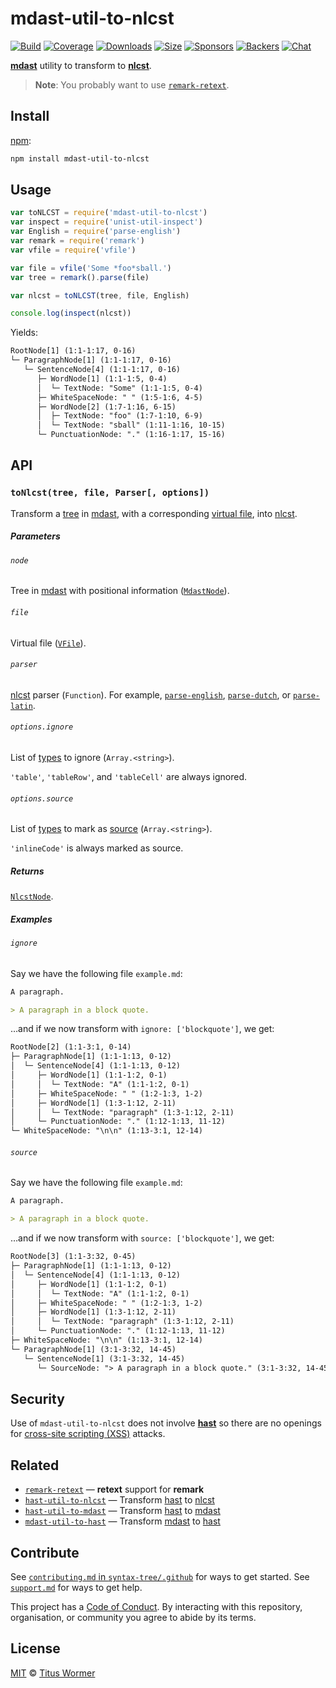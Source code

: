 # mdast-util-to-nlcst

[![Build][build-badge]][build]
[![Coverage][coverage-badge]][coverage]
[![Downloads][downloads-badge]][downloads]
[![Size][size-badge]][size]
[![Sponsors][sponsors-badge]][collective]
[![Backers][backers-badge]][collective]
[![Chat][chat-badge]][chat]

[**mdast**][mdast] utility to transform to [**nlcst**][nlcst].

> **Note**: You probably want to use [`remark-retext`][remark-retext].

## Install

[npm][]:

```sh
npm install mdast-util-to-nlcst
```

## Usage

```js
var toNLCST = require('mdast-util-to-nlcst')
var inspect = require('unist-util-inspect')
var English = require('parse-english')
var remark = require('remark')
var vfile = require('vfile')

var file = vfile('Some *foo*sball.')
var tree = remark().parse(file)

var nlcst = toNLCST(tree, file, English)

console.log(inspect(nlcst))
```

Yields:

```txt
RootNode[1] (1:1-1:17, 0-16)
└─ ParagraphNode[1] (1:1-1:17, 0-16)
   └─ SentenceNode[4] (1:1-1:17, 0-16)
      ├─ WordNode[1] (1:1-1:5, 0-4)
      │  └─ TextNode: "Some" (1:1-1:5, 0-4)
      ├─ WhiteSpaceNode: " " (1:5-1:6, 4-5)
      ├─ WordNode[2] (1:7-1:16, 6-15)
      │  ├─ TextNode: "foo" (1:7-1:10, 6-9)
      │  └─ TextNode: "sball" (1:11-1:16, 10-15)
      └─ PunctuationNode: "." (1:16-1:17, 15-16)
```

## API

### `toNlcst(tree, file, Parser[, options])`

Transform a [tree][] in [mdast][], with a corresponding [virtual file][vfile],
into [nlcst][].

##### Parameters

###### `node`

Tree in [mdast][] with positional information ([`MdastNode`][mdastnode]).

###### `file`

Virtual file ([`VFile`][vfile]).

###### `parser`

[nlcst][] parser (`Function`).
For example, [`parse-english`][english], [`parse-dutch`][dutch], or
[`parse-latin`][latin].

###### `options.ignore`

List of [types][type] to ignore (`Array.<string>`).

`'table'`, `'tableRow'`, and `'tableCell'` are always ignored.

###### `options.source`

List of [types][type] to mark as [source][] (`Array.<string>`).

`'inlineCode'` is always marked as source.

##### Returns

[`NlcstNode`][nlcstnode].

##### Examples

###### `ignore`

Say we have the following file `example.md`:

```md
A paragraph.

> A paragraph in a block quote.
```

…and if we now transform with `ignore: ['blockquote']`, we get:

```txt
RootNode[2] (1:1-3:1, 0-14)
├─ ParagraphNode[1] (1:1-1:13, 0-12)
│  └─ SentenceNode[4] (1:1-1:13, 0-12)
│     ├─ WordNode[1] (1:1-1:2, 0-1)
│     │  └─ TextNode: "A" (1:1-1:2, 0-1)
│     ├─ WhiteSpaceNode: " " (1:2-1:3, 1-2)
│     ├─ WordNode[1] (1:3-1:12, 2-11)
│     │  └─ TextNode: "paragraph" (1:3-1:12, 2-11)
│     └─ PunctuationNode: "." (1:12-1:13, 11-12)
└─ WhiteSpaceNode: "\n\n" (1:13-3:1, 12-14)
```

###### `source`

Say we have the following file `example.md`:

```md
A paragraph.

> A paragraph in a block quote.
```

…and if we now transform with `source: ['blockquote']`, we get:

```txt
RootNode[3] (1:1-3:32, 0-45)
├─ ParagraphNode[1] (1:1-1:13, 0-12)
│  └─ SentenceNode[4] (1:1-1:13, 0-12)
│     ├─ WordNode[1] (1:1-1:2, 0-1)
│     │  └─ TextNode: "A" (1:1-1:2, 0-1)
│     ├─ WhiteSpaceNode: " " (1:2-1:3, 1-2)
│     ├─ WordNode[1] (1:3-1:12, 2-11)
│     │  └─ TextNode: "paragraph" (1:3-1:12, 2-11)
│     └─ PunctuationNode: "." (1:12-1:13, 11-12)
├─ WhiteSpaceNode: "\n\n" (1:13-3:1, 12-14)
└─ ParagraphNode[1] (3:1-3:32, 14-45)
   └─ SentenceNode[1] (3:1-3:32, 14-45)
      └─ SourceNode: "> A paragraph in a block quote." (3:1-3:32, 14-45)
```

## Security

Use of `mdast-util-to-nlcst` does not involve [**hast**][hast] so there are no
openings for [cross-site scripting (XSS)][xss] attacks.

## Related

*   [`remark-retext`][remark-retext]
    — **retext** support for **remark**
*   [`hast-util-to-nlcst`](https://github.com/syntax-tree/hast-util-to-nlcst)
    — Transform [hast][] to [nlcst][]
*   [`hast-util-to-mdast`](https://github.com/syntax-tree/hast-util-to-mdast)
    — Transform [hast][] to [mdast][]
*   [`mdast-util-to-hast`](https://github.com/syntax-tree/mdast-util-to-hast)
    — Transform [mdast][] to [hast][]

## Contribute

See [`contributing.md` in `syntax-tree/.github`][contributing] for ways to get
started.
See [`support.md`][support] for ways to get help.

This project has a [Code of Conduct][coc].
By interacting with this repository, organisation, or community you agree to
abide by its terms.

## License

[MIT][license] © [Titus Wormer][author]

<!-- Definitions -->

[build-badge]: https://img.shields.io/travis/syntax-tree/mdast-util-to-nlcst.svg

[build]: https://travis-ci.org/syntax-tree/mdast-util-to-nlcst

[coverage-badge]: https://img.shields.io/codecov/c/github/syntax-tree/mdast-util-to-nlcst.svg

[coverage]: https://codecov.io/github/syntax-tree/mdast-util-to-nlcst

[downloads-badge]: https://img.shields.io/npm/dm/mdast-util-to-nlcst.svg

[downloads]: https://www.npmjs.com/package/mdast-util-to-nlcst

[size-badge]: https://img.shields.io/bundlephobia/minzip/mdast-util-to-nlcst.svg

[size]: https://bundlephobia.com/result?p=mdast-util-to-nlcst

[sponsors-badge]: https://opencollective.com/unified/sponsors/badge.svg

[backers-badge]: https://opencollective.com/unified/backers/badge.svg

[collective]: https://opencollective.com/unified

[chat-badge]: https://img.shields.io/badge/join%20the%20community-on%20spectrum-7b16ff.svg

[chat]: https://spectrum.chat/unified/syntax-tree

[npm]: https://docs.npmjs.com/cli/install

[license]: license

[author]: https://wooorm.com

[contributing]: https://github.com/syntax-tree/.github/blob/master/contributing.md

[support]: https://github.com/syntax-tree/.github/blob/master/support.md

[coc]: https://github.com/syntax-tree/.github/blob/master/code-of-conduct.md

[mdast]: https://github.com/syntax-tree/mdast

[nlcst]: https://github.com/syntax-tree/nlcst

[hast]: https://github.com/syntax-tree/hast

[remark-retext]: https://github.com/remarkjs/remark-retext

[vfile]: https://github.com/vfile/vfile

[english]: https://github.com/wooorm/parse-english

[latin]: https://github.com/wooorm/parse-latin

[dutch]: https://github.com/wooorm/parse-dutch

[type]: https://github.com/syntax-tree/mdast#ast

[source]: https://github.com/syntax-tree/nlcst#source

[tree]: https://github.com/syntax-tree/unist#tree

[mdastnode]: https://github.com/syntax-tree/mdast#nodes

[nlcstnode]: https://github.com/syntax-tree/nlcst#nodes

[xss]: https://en.wikipedia.org/wiki/Cross-site_scripting
